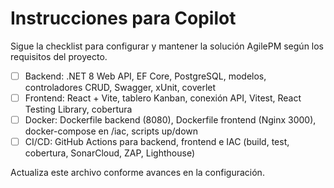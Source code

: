 # Instrucciones para Copilot

Sigue la checklist para configurar y mantener la solución AgilePM según los requisitos del proyecto.

- [ ] Backend: .NET 8 Web API, EF Core, PostgreSQL, modelos, controladores CRUD, Swagger, xUnit, coverlet
- [ ] Frontend: React + Vite, tablero Kanban, conexión API, Vitest, React Testing Library, cobertura
- [ ] Docker: Dockerfile backend (8080), Dockerfile frontend (Nginx 3000), docker-compose en /iac, scripts up/down
- [ ] CI/CD: GitHub Actions para backend, frontend e IAC (build, test, cobertura, SonarCloud, ZAP, Lighthouse)

Actualiza este archivo conforme avances en la configuración.